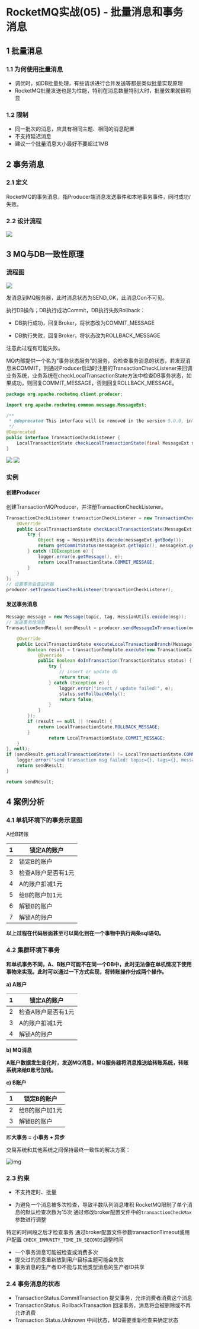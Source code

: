 # RocketMQ实战(05) - 批量消息和事务消息

## 1 批量消息
### 1.1 为何使用批量消息
- 调优时，如DB批量处理，有些请求进行合并发送等都是类似批量实现原理
- RocketMQ批量发送也是为性能，特别在消息数量特别大时，批量效果就很明显

### 1.2 限制

- 同一批次的消息，应具有相同主题、相同的消息配置
- 不支持延迟消息
- 建议一个批量消息大小最好不要超过1MB

## 2 事务消息
### 2.1 定义

RocketMQ的事务消息，指Producer端消息发送事件和本地事务事件，同时成功/失败。

### 2.2 设计流程

![](https://img-blog.csdnimg.cn/20191111003437136.png?x-oss-process=image/watermark,type_ZmFuZ3poZW5naGVpdGk,shadow_10,text_aHR0cHM6Ly9qYXZhZWRnZS5ibG9nLmNzZG4ubmV0,size_16,color_FFFFFF,t_70)

## 3 MQ与DB一致性原理

### 流程图

![](https://yqfile.alicdn.com/cad691dfc1e9da6c1f7ae8b197004cd177b39c8e.png)

发消息到MQ服务器，此时消息状态为SEND_OK，此消息Con不可见。

执行DB操作；DB执行成功Commit，DB执行失败Rollback：

- DB执行成功，回复Broker，将状态改为COMMIT_MESSAGE

- DB执行失败，回复Broker，将状态改为ROLLBACK_MESSAGE

注意此过程有可能失败。

MQ内部提供一个名为“事务状态服务”的服务，会检查事务消息的状态，若发现消息未COMMIT，则通过Producer启动时注册的TransactionCheckListener来回调业务系统，业务系统在checkLocalTransactionState方法中检查DB事务状态，如果成功，则回复COMMIT_MESSAGE，否则回复ROLLBACK_MESSAGE。

```java
package org.apache.rocketmq.client.producer;

import org.apache.rocketmq.common.message.MessageExt;

/**
 * @deprecated This interface will be removed in the version 5.0.0, interface {@link TransactionListener} is recommended.
 */
@Deprecated
public interface TransactionCheckListener {
    LocalTransactionState checkLocalTransactionState(final MessageExt msg);
}

```



![](https://img-blog.csdnimg.cn/20191111003556278.png?x-oss-process=image/watermark,type_ZmFuZ3poZW5naGVpdGk,shadow_10,text_aHR0cHM6Ly9qYXZhZWRnZS5ibG9nLmNzZG4ubmV0,size_16,color_FFFFFF,t_70)
![](https://img-blog.csdnimg.cn/2019111100375423.png?x-oss-process=image/watermark,type_ZmFuZ3poZW5naGVpdGk,shadow_10,text_aHR0cHM6Ly9qYXZhZWRnZS5ibG9nLmNzZG4ubmV0,size_16,color_FFFFFF,t_70)

### 实例

#### 创建Producer

创建TransactionMQProducer，并注册TransactionCheckListener。

```java
TransactionCheckListener transactionCheckListener = new TransactionCheckListener() {
	@Override
	public LocalTransactionState checkLocalTransactionState(MessageExt messageExt) {
		try {
			Object msg = HessianUtils.decode(messageExt.getBody());
			return getCommitStatus(messageExt.getTopic(), messageExt.getTags(), msg);
		} catch (IOException e) {
			logger.error(e.getMessage(), e);
			return LocalTransactionState.COMMIT_MESSAGE;
		}
	}
};
// 设置事务会查监听器
producer.setTransactionCheckListener(transactionCheckListener);
```

#### 发送事务消息

```java
Message message = new Message(topic, tag, HessianUtils.encode(msg));
// 发送事务性消息
TransactionSendResult sendResult = producer.sendMessageInTransaction(message, new LocalTransactionExecuter() {

	@Override
	public LocalTransactionState executeLocalTransactionBranch(Message arg0, Object arg1) {
		Boolean result = transactionTemplate.execute(new TransactionCallback<Boolean>() {
			@Override
			public Boolean doInTransaction(TransactionStatus status) {
				try {
					// insert or update db
					return true;
				} catch (Exception e) {
					logger.error("insert / update failed!", e);
					status.setRollbackOnly();
					return false;
				}
			}
		});
		if (result == null || !result) {
			return LocalTransactionState.ROLLBACK_MESSAGE;
		}
				return LocalTransactionState.COMMIT_MESSAGE;
	}
}, null);
if (sendResult.getLocalTransactionState() != LocalTransactionState.COMMIT_MESSAGE) {
	logger.error("send transaction msg failed! topic={}, tags={}, message={}, sendResult={}", topic, tag, msg, JSON.toJSONString(sendResult));
	return sendResult;
}

return sendResult;
```

## 4 案例分析

### 4.1 单机环境下的事务示意图

A给B转账

| 1    | 锁定A的账户        |
| ---- | ------------------ |
| 2    | 锁定B的账户        |
| 3    | 检查A账户是否有1元 |
| 4    | A的账户扣减1元     |
| 5    | 给B的账户加1元     |
| 6    | 解锁B的账户        |
| 7    | 解锁A的账户        |

**以上过程在代码层面甚至可以简化到在一个事物中执行两条sql语句。**

### 4.2  集群环境下事务

**和单机事务不同，A、B账户可能不在同一个DB中，此时无法像在单机情况下使用事物来实现。此时可以通过一下方式实现，将转账操作分成两个操作。**

**a)  A账户**

| 1    | 锁定A的账户        |
| ---- | ------------------ |
| 2    | 检查A账户是否有1元 |
| 3    | A的账户扣减1元     |
| 4    | 解锁A的账户        |

**b)  MQ消息**

**A账户数据发生变化时，发送MQ消息，MQ服务器将消息推送给转账系统，转账系统来给B账号加钱。**

**c)  B账户**

| 1    | 锁定B的账户    |
| ---- | -------------- |
| 2    | 给B的账户加1元 |
| 3    | 解锁B的账户    |

即**大事务 = 小事务 + 异步**

交易系统和其他系统之间保持最终一致性的解决方案：

![img](https://yqfile.alicdn.com/eebd1c50af7b0f638a1ffedc4230a2c36e991b58.png)

### 2.3 约束

- 不支持定时、批量

- 为避免一个消息被多次检查，导致半数队列消息堆积
RocketMQ限制了单个消息的默认检查次数为15次
通过修改broker配置文件中的`transactionCheckMax`参数进行调整

特定的时间段之后才检查事务
通过broker配置文件参数transactionTimeout或用户配置
`CHECK_IMMUNITY_TIME_IN_SECONDS`调整时间

- 一个事务消息可能被检查或消费多次
- 提交过的消息重新放到用户目标主题可能会失败
- 事务消息的生产者ID不能与其他类型消息的生产者ID共享

### 2.4 事务消息的状态
- TransactionStatus.CommitTransaction
提交事务，允许消费者消费这个消息
- TransactionStatus. RollbackTransaction
回滚事务，消息将会被删除或不再允许消费
- Transaction Status.Unknown
中间状态，MQ需要重新检查来确定状态
